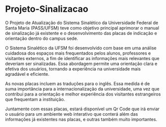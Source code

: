 # Projeto-Sinalizacao

O Projeto de Atualização do Sistema Sinalético da Universidade Federal de Santa Maria (PASS/UFSM) teve como objetivo principal aprimorar o manual de sinalização já existente e o desenvolvimento das placas de indicação e orientação dentro do campus sede.

O Sistema Sinalético da UFSM foi desenvolvido com base em uma análise cuidadosa dos espaços mais frequentados pelos alunos, professores e visitantes externos, a fim de identificar as informações mais relevantes que deveriam ser sinalizadas. Essa abordagem permite uma orientação clara e efetiva dos usuários, tornando a experiência na universidade mais agradável e eficiente.

As novas placas incluem as traduções para o inglês. Essa medida é de suma importância para a internacionalização da universidade, uma vez que contribui para a orientação e melhor experiência dos visitantes estrangeiros que frequentam a instituição.

Juntamente com essas placas, estará disponível um Qr Code que irá enviar o usuário para um ambiente web interativo que conterá além das informações já existentes nas placas, e outras também muito importantes.  
